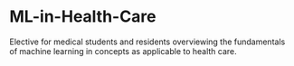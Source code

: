 # ML-in-Health-Care
Elective for medical students and residents overviewing the fundamentals of machine learning in concepts as applicable to health care.
